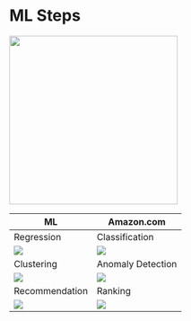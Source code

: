 # ML Steps

<img src="https://i.imgur.com/j8tBtXn.png" height="300" />

| ML          | Amazon.com |
|-------------|------------|
|Regression | Classification|
|![](https://i.imgur.com/KjjyT4G.png)|![](https://i.imgur.com/nQ7LwAv.png)|
|Clustering | Anomaly Detection|
|![](https://i.imgur.com/E0eqwG3.png)|![](https://i.imgur.com/rPZqT3d.png)|
|Recommendation | Ranking |
|![](https://i.imgur.com/HJfxaoM.png)|![](https://i.imgur.com/99DE4ua.png)|